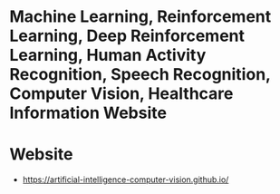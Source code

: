 # Machine Learning, Reinforcement Learning, Deep Reinforcement Learning, Human Activity Recognition, Speech Recognition, Computer Vision, Healthcare Information Website

# Website
- https://artificial-intelligence-computer-vision.github.io/
